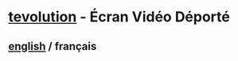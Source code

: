 # [tevolution](../README.md) - Écran Vidéo Déporté

## [english](../../tevolution/README.md) / français
